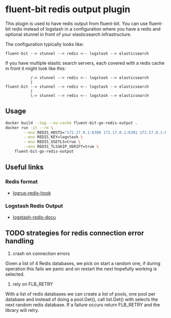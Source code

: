 # fluent-bit redis output plugin

This plugin is used to have redis output from fluent-bit. You can use fluent-bit redis instead of logstash in a configuration
where you have a redis and optional stunnel in front of your elasticsearch infrastructure. 

The configuration typically looks like:

```graphviz
fluent-bit --> stunnel --> redis <-- logstash --> elasticsearch
```

If you have multiple elastic search servers, each covered with a redis cache in front it might look like this:

```graphviz
           /-> stunnel --> redis <-- logstash --> elasticsearch 
           |
fluent-bit --> stunnel --> redis <-- logstash --> elasticsearch
           |
           \-> stunnel --> redis <-- logstash --> elasticsearch
```

## Usage

```bash
docker build --tag --no-cache fluent-bit-go-redis-output .
docker run -it --rm \
        --env REDIS_HOSTS="172.17.0.1:6380 172.17.0.1:6381 172.17.0.1:6382 172.17.0.1:6383" \
        --env REDIS_KEY=logstash \
        --env REDIS_USETLS=true \
        --env REDIS_TLSSKIP_VERIFY=true \
    fluent-bit-go-redis-output
```

## Useful links

### Redis format

- [logrus-redis-hook](https://github.com/rogierlommers/logrus-redis-hook/blob/master/logrus_redis.go)

### Logstash Redis Output

- [logstash-redis-docu](https://github.com/logstash-plugins/logstash-output-redis/blob/master/docs/index.asciidoc)

## TODO strategies for redis connection error handling

1. crash on connection errors

Given a list of 4 Redis databases, we pick on start a random one, if during operation this fails we panic and on restart the next hopefully working is selected.

1. rely on FLB_RETRY

With a list of redis databases we can create a list of pools, one pool per database and instead of doing a pool.Get(), call list.Get() with selects the next random redis database. If a failure occurs return FLB_RETRY and the library will retry.
